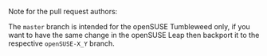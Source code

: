 Note for the pull request authors:

The `master` branch is intended for the openSUSE Tumbleweed only,
if you want to have the same change in the openSUSE Leap then backport
it to the respective `openSUSE-X_Y` branch.

